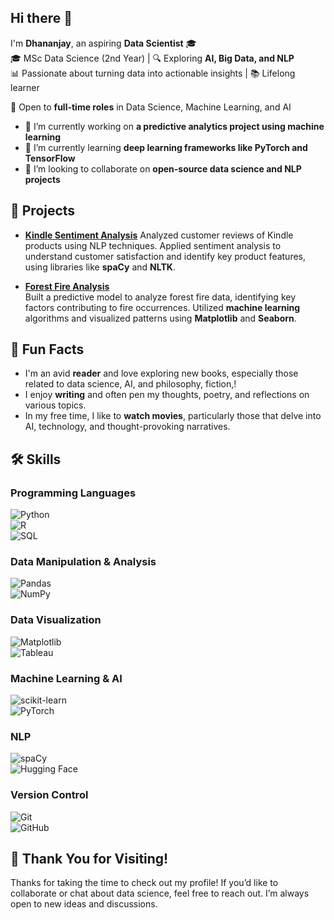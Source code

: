 ## Hi there 👋
I'm **Dhananjay**, an aspiring **Data Scientist** 🎓  
🎓 MSc Data Science (2nd Year) | 🔍 Exploring **AI, Big Data, and NLP**  
📊 Passionate about turning data into actionable insights | 📚 Lifelong learner  

💼 Open to **full-time roles** in Data Science, Machine Learning, and AI  
- 🔭 I’m currently working on **a predictive analytics project using machine learning**  
- 🌱 I’m currently learning **deep learning frameworks like PyTorch and TensorFlow**  
- 👯 I’m looking to collaborate on **open-source data science and NLP projects**

## 🚀 Projects

- [**Kindle Sentiment Analysis**](https://github.com/Dhanu227/Kindle-Review-Sentiment-Analysis)
  Analyzed customer reviews of Kindle products using NLP techniques. Applied sentiment analysis to understand customer satisfaction and identify key product features, using libraries like **spaCy** and **NLTK**.

- [**Forest Fire Analysis**](https://github.com/Dhanu227/Forestfire)  
  Built a predictive model to analyze forest fire data, identifying key factors contributing to fire occurrences. Utilized **machine learning** algorithms and visualized patterns using **Matplotlib** and **Seaborn**.


## 🎨 Fun Facts
- I'm an avid **reader** and love exploring new books, especially those related to data science, AI, and philosophy, fiction,!  
- I enjoy **writing** and often pen my thoughts, poetry, and reflections on various topics.  
- In my free time, I like to **watch movies**, particularly those that delve into AI, technology, and thought-provoking narratives.  

## 🛠 Skills  

### Programming Languages  
![Python](https://img.shields.io/badge/-Python-3776AB?logo=python&logoColor=white)  
![R](https://img.shields.io/badge/-R-276DC3?logo=r&logoColor=white)  
![SQL](https://img.shields.io/badge/-SQL-4479A1?logo=postgresql&logoColor=white)  

### Data Manipulation & Analysis  
![Pandas](https://img.shields.io/badge/-Pandas-150458?logo=pandas&logoColor=white)  
![NumPy](https://img.shields.io/badge/-NumPy-013243?logo=numpy&logoColor=white)  

### Data Visualization  
![Matplotlib](https://img.shields.io/badge/-Matplotlib-11557C?logo=matplotlib&logoColor=white)  
![Tableau](https://img.shields.io/badge/-Tableau-E97627?logo=tableau&logoColor=white)  

### Machine Learning & AI  
![scikit-learn](https://img.shields.io/badge/-scikit--learn-F7931E?logo=scikit-learn&logoColor=white)  
![PyTorch](https://img.shields.io/badge/-PyTorch-EE4C2C?logo=pytorch&logoColor=white)  

### NLP  
![spaCy](https://img.shields.io/badge/-spaCy-09A3D5?logo=spacy&logoColor=white)  
![Hugging Face](https://img.shields.io/badge/-Hugging%20Face-F9A03C?logo=huggingface&logoColor=black)  

### Version Control  
![Git](https://img.shields.io/badge/-Git-F05032?logo=git&logoColor=white)  
![GitHub](https://img.shields.io/badge/-GitHub-181717?logo=github&logoColor=white)  

## 🙏 Thank You for Visiting!
Thanks for taking the time to check out my profile! If you’d like to collaborate or chat about data science, feel free to reach out. I’m always open to new ideas and discussions.

<!--
**Dhanu227/Dhanu227** is a ✨ _special_ ✨ repository because its `README.md` (this file) appears on your GitHub profile.

Here are some ideas to get you started:

- 🔭 I’m currently working on ...
- 🌱 I’m currently learning ...
- 👯 I’m looking to collaborate on ...

-->
